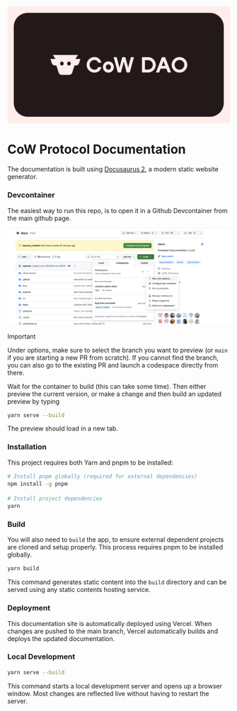 <p align="center">
   <img alt="Documentation - CoW DAO" width="600" src="./static/img/og-meta-cowprotocol.png">
</p>

# CoW Protocol Documentation

The documentation is built using [Docusaurus 2](https://docusaurus.io/), a modern static website generator.

### Devcontainer

The easiest way to run this repo, is to open it in a Github Devcontainer from the main github page.

![create a devcontainer](.devcontainer/devcontainer.png)

> [!IMPORTANT]  
> Under options, make sure to select the branch you want to preview (or `main` if you are starting a new PR from scratch).
> If you cannot find the branch, you can also go to the existing PR and launch a codespace directly from there.

Wait for the container to build (this can take some time).
Then either preview the current version, or make a change and then build an updated preview by typing

```bash
yarn serve --build
```

The preview should load in a new tab.

### Installation

This project requires both Yarn and pnpm to be installed:

```bash
# Install pnpm globally (required for external dependencies)
npm install -g pnpm

# Install project dependencies
yarn
```

### Build

You will also need to `build` the app, to ensure external dependent projects are cloned and setup properly. This process requires pnpm to be installed globally.

```bash
yarn build
```

This command generates static content into the `build` directory and can be served using any static contents hosting service.

### Deployment

This documentation site is automatically deployed using Vercel. When changes are pushed to the main branch, Vercel automatically builds and deploys the updated documentation.

### Local Development

```bash
yarn serve --build
```

This command starts a local development server and opens up a browser window. Most changes are reflected live without having to restart the server.



